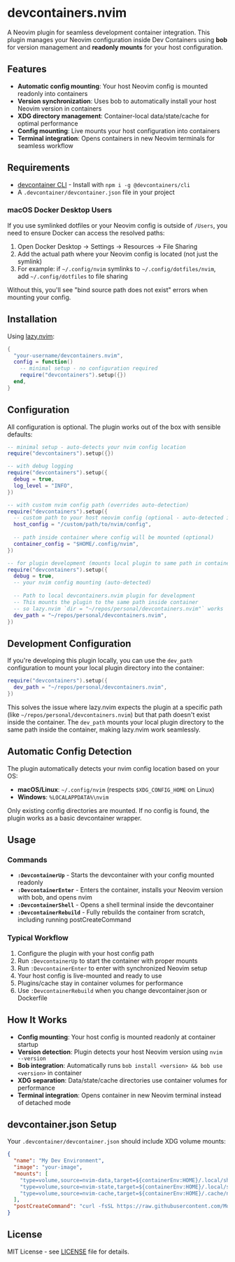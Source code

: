 # devcontainers.nvim

A Neovim plugin for seamless development container integration. This plugin manages your Neovim configuration inside Dev Containers using **bob** for version management and **readonly mounts** for your host configuration.

## Features

- **Automatic config mounting**: Your host Neovim config is mounted readonly into containers
- **Version synchronization**: Uses bob to automatically install your host Neovim version in containers
- **XDG directory management**: Container-local data/state/cache for optimal performance
- **Config mounting**: Live mounts your host configuration into containers
- **Terminal integration**: Opens containers in new Neovim terminals for seamless workflow

## Requirements

- [devcontainer CLI](https://github.com/devcontainers/cli) - Install with `npm i -g @devcontainers/cli`
- A `.devcontainer/devcontainer.json` file in your project

### macOS Docker Desktop Users

If you use symlinked dotfiles or your Neovim config is outside of `/Users`, you need to ensure Docker can access the resolved paths:

1. Open Docker Desktop → Settings → Resources → File Sharing
2. Add the actual path where your Neovim config is located (not just the symlink)
3. For example: if `~/.config/nvim` symlinks to `~/.config/dotfiles/nvim`, add `~/.config/dotfiles` to file sharing

Without this, you'll see "bind source path does not exist" errors when mounting your config.

## Installation

Using [lazy.nvim](https://github.com/folke/lazy.nvim):

```lua
{
  "your-username/devcontainers.nvim",
  config = function()
    -- minimal setup - no configuration required
    require("devcontainers").setup({})
  end,
}
```

## Configuration

All configuration is optional. The plugin works out of the box with sensible defaults:

```lua
-- minimal setup - auto-detects your nvim config location
require("devcontainers").setup({})

-- with debug logging
require("devcontainers").setup({
  debug = true,
  log_level = "INFO",
})

-- with custom nvim config path (overrides auto-detection)
require("devcontainers").setup({
  -- custom path to your host neovim config (optional - auto-detected if not provided)
  host_config = "/custom/path/to/nvim/config",
  
  -- path inside container where config will be mounted (optional)
  container_config = "$HOME/.config/nvim",
})

-- for plugin development (mounts local plugin to same path in container)
require("devcontainers").setup({
  debug = true,
  -- your nvim config mounting (auto-detected)
  
  -- Path to local devcontainers.nvim plugin for development
  -- This mounts the plugin to the same path inside container
  -- so lazy.nvim `dir = "~/repos/personal/devcontainers.nvim"` works
  dev_path = "~/repos/personal/devcontainers.nvim",
})
```

## Development Configuration

If you're developing this plugin locally, you can use the `dev_path` configuration to mount your local plugin directory into the container:

```lua
require("devcontainers").setup({
  dev_path = "~/repos/personal/devcontainers.nvim",
})
```

This solves the issue where lazy.nvim expects the plugin at a specific path (like `~/repos/personal/devcontainers.nvim`) but that path doesn't exist inside the container. The `dev_path` mounts your local plugin directory to the same path inside the container, making lazy.nvim work seamlessly.

## Automatic Config Detection

The plugin automatically detects your nvim config location based on your OS:

- **macOS/Linux**: `~/.config/nvim` (respects `$XDG_CONFIG_HOME` on Linux)
- **Windows**: `%LOCALAPPDATA%\nvim`

Only existing config directories are mounted. If no config is found, the plugin works as a basic devcontainer wrapper.

## Usage

### Commands

- **`:DevcontainerUp`** - Starts the devcontainer with your config mounted readonly
- **`:DevcontainerEnter`** - Enters the container, installs your Neovim version with bob, and opens nvim
- **`:DevcontainerShell`** - Opens a shell terminal inside the devcontainer
- **`:DevcontainerRebuild`** - Fully rebuilds the container from scratch, including running postCreateCommand

### Typical Workflow

1. Configure the plugin with your host config path
2. Run `:DevcontainerUp` to start the container with proper mounts
3. Run `:DevcontainerEnter` to enter with synchronized Neovim setup
4. Your host config is live-mounted and ready to use
5. Plugins/cache stay in container volumes for performance
6. Use `:DevcontainerRebuild` when you change devcontainer.json or Dockerfile

## How It Works

- **Config mounting**: Your host config is mounted readonly at container startup
- **Version detection**: Plugin detects your host Neovim version using `nvim --version`
- **Bob integration**: Automatically runs `bob install <version> && bob use <version>` in container
- **XDG separation**: Data/state/cache directories use container volumes for performance
- **Terminal integration**: Opens container in new Neovim terminal instead of detached mode

## devcontainer.json Setup

Your `.devcontainer/devcontainer.json` should include XDG volume mounts:

```json
{
  "name": "My Dev Environment",
  "image": "your-image",
  "mounts": [
    "type=volume,source=nvim-data,target=${containerEnv:HOME}/.local/share/nvim",
    "type=volume,source=nvim-state,target=${containerEnv:HOME}/.local/state/nvim",
    "type=volume,source=nvim-cache,target=${containerEnv:HOME}/.cache/nvim"
  ],
  "postCreateCommand": "curl -fsSL https://raw.githubusercontent.com/MordechaiHadad/bob/master/install | bash"
}
```

## License

MIT License - see [LICENSE](LICENSE) file for details.